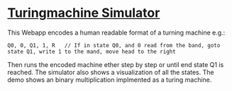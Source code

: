 # [Turingmachine Simulator](https://turingmaschine.netlify.app/)

This Webapp encodes a human readable format of a turning machine e.g.:
```
Q0, 0, Q1, 1, R   // If in state Q0, and 0 read from the band, goto state Q1, write 1 to the mand, move head to the right
```

Then runs the encoded machine ether step by step or until end state Q1 is reached. The simulator also shows a visualization of all the states. The demo shows an binary multiplication implmented as a turing machine.
